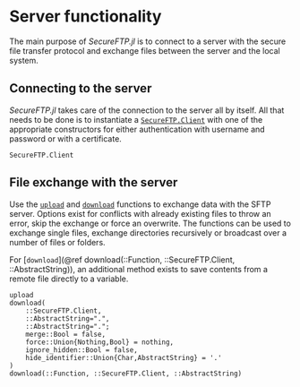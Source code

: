 # Server functionality

The main purpose of _SecureFTP.jl_ is to connect to a server with the secure file transfer
protocol and exchange files between the server and the local system.

## Connecting to the server

_SecureFTP.jl_ takes care of the connection to the server all by itself. All that needs
to be done is to instantiate a [`SecureFTP.Client`](@ref) with one of the appropriate
constructors for either authentication with username and password or with a certificate.

```@docs
SecureFTP.Client
```

## File exchange with the server

Use the [`upload`](@ref) and [`download`](@ref) functions to exchange data with the
SFTP server. Options exist for conflicts with already existing files to throw an
error, skip the exchange or force an overwrite. The functions can be used to exchange
single files, exchange directories recursively or broadcast over a number of files or
folders.

For [`download`](@ref download(::Function, ::SecureFTP.Client, ::AbstractString)),
an additional method exists to save contents from a remote file directly to a variable.

```@docs
upload
download(
    ::SecureFTP.Client,
    ::AbstractString=".",
    ::AbstractString=".";
    merge::Bool = false,
    force::Union{Nothing,Bool} = nothing,
    ignore_hidden::Bool = false,
    hide_identifier::Union{Char,AbstractString} = '.'
)
download(::Function, ::SecureFTP.Client, ::AbstractString)
```

